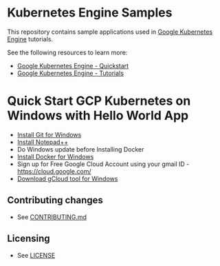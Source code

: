 # Kubernetes Engine Samples

This repository contains sample applications used in
[Google Kubernetes Engine](https://cloud.google.com/kubernetes-engine/) tutorials.

See the following resources to learn more:

- [Google Kubernetes Engine - Quickstart](https://cloud.google.com/kubernetes-engine/docs/quickstart)
- [Google Kubernetes Engine - Tutorials](https://cloud.google.com/kubernetes-engine/docs/tutorials)

# Quick Start GCP Kubernetes on Windows with Hello World App

- [Install Git for Windows](https://github.com/git-for-windows/git/releases/download/v2.28.0.windows.1/Git-2.28.0-64-bit.exe)
- [Install Notepad++](https://github.com/notepad-plus-plus/notepad-plus-plus/releases/download/v7.8.8/npp.7.8.8.Installer.x64.exe)
- Do Windows update before Installing Docker
- [Install Docker for Windows](https://download.docker.com/win/stable/Docker%20Desktop%20Installer.exe)
- Sign up for Free Google Cloud Account using your gmail ID - https://cloud.google.com/
- [Download gCloud tool for Windows](https://dl.google.com/dl/cloudsdk/channels/rapid/GoogleCloudSDKInstaller.exe)


## Contributing changes

* See [CONTRIBUTING.md](CONTRIBUTING.md)

## Licensing

* See [LICENSE](LICENSE)
